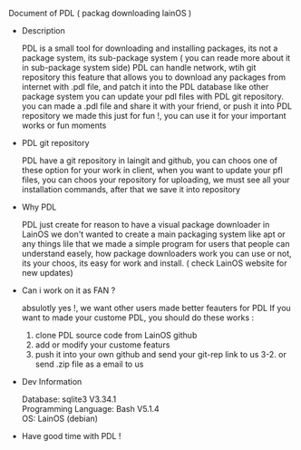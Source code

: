 Document of PDL ( packag downloading lainOS )

- Description

	PDL is a small tool for downloading and installing packages, its not a package system, its sub-package system
	( you can reade more about it in sub-package system side)
	PDL can handle network, wtih git repository this feature that allows you
	to download any packages from internet with .pdl file, and patch it into the PDL database
	like other package system you can update your pdl files with PDL git repository.
	you can made a .pdl file and share it with your friend, or push it into PDL repository
	we made this just for fun !, you can use it for your important works or fun moments

- PDL git repository

	PDL have a git repository in laingit and github, you can choos one of these option for your work
	in client, when you want to update your pfl files, you can choos your repository
	for uploading, we must see all your installation commands, after that we save it into repository

- Why PDL

	PDL just create for reason to have a visual package downloader in LainOS
	we don't wanted to create a main packaging system like apt or any things lile that
	we made a simple program for users that people can understand easely, how package downloaders work
	you can use or not, its your choos, its easy for work and install. ( check LainOS website for new updates)

- Can i work on it as FAN ?

	absulotly yes !, we want other users made better feauters for PDL
	If you want to made your custome PDL, you should do these works :
	1. clone PDL source code from LainOS github
	2. add or modify your custome featurs
	3. push it into your own github and send your git-rep link to us
	3-2. or send .zip file as a email to us

- Dev Information

	Database: sqlite3 V3.34.1 <br>
	Programming Language: Bash V5.1.4 <br>
	OS: LainOS (debian)
	

- Have good time with PDL !
